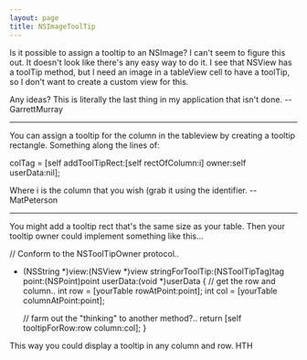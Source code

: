 ```yaml
---
layout: page
title: NSImageToolTip
---
```


Is it possible to assign a tooltip to an NSImage? I can't seem to figure this out. It doesn't look like there's any easy way to do it. I see that NSView has a toolTip method, but I need an image in a tableView cell to have a toolTip, so I don't want to create a custom view for this.

Any ideas? This is literally the last thing in my application that isn't done. --GarrettMurray

----

You can assign a tooltip for the column in the tableview by creating a tooltip rectangle. Something along the lines of:
    
colTag = [self addToolTipRect:[self rectOfColumn:i] owner:self userData:nil];


Where i is the column that you wish (grab it using the identifier. -- MatPeterson

----

You might add a tooltip rect that's the same size as your table. Then your tooltip owner could implement something like this...
    
// Conform to the NSToolTipOwner protocol..
- (NSString *)view:(NSView *)view stringForToolTip:(NSToolTipTag)tag point:(NSPoint)point userData:(void *)userData
{   // get the row and column.. 
    int row = [yourTable rowAtPoint:point];
    int col = [yourTable columnAtPoint:point];
     
     // farm out the "thinking" to another method?..
     return [self tooltipForRow:row column:col];
}


This way you could display a tooltip in any column and row. HTH

